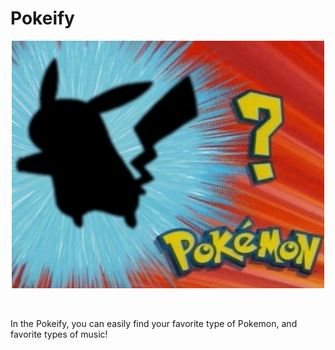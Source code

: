# Pokeify


<p align="center">
  <img src="pokemon.gif" alt="animated" />
</p>


<img p img = "WHO'S THAT POKEMON??" >

In the Pokeify, you can easily find your favorite type of Pokemon, and favorite types of music!
